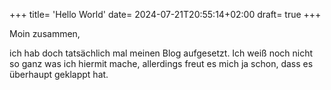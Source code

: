 +++
title= 'Hello World'
date= 2024-07-21T20:55:14+02:00
draft= true
+++

Moin zusammen,

ich hab doch tatsächlich mal meinen Blog aufgesetzt. Ich weiß noch nicht so ganz was ich hiermit mache, allerdings freut es mich ja schon, dass es überhaupt geklappt hat.  